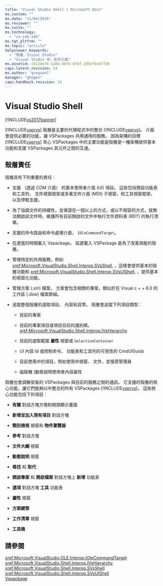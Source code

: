 ```yaml
---
title: "Visual Studio Shell | Microsoft Docs"
ms.custom: ""
ms.date: "11/04/2016"
ms.reviewer: ""
ms.suite: ""
ms.technology: 
  - "vs-ide-sdk"
ms.tgt_pltfrm: ""
ms.topic: "article"
helpviewer_keywords: 
  - "殼層，Visual Studio"
  - "Visual Studio 中，命令介面"
ms.assetid: cb124ef4-1a6b-4bfe-bfbf-295ef9c07f36
caps.latest.revision: 14
ms.author: "gregvanl"
manager: "ghogen"
caps.handback.revision: 14
---
```

# Visual Studio Shell
[!INCLUDE[vs2017banner](../../code-quality/includes/vs2017banner.md)]

[!INCLUDE[vsprvs](../../code-quality/includes/vsprvs_md.md)] 殼層是主要的代理程式中的整合 [!INCLUDE[vsprvs](../../code-quality/includes/vsprvs_md.md)]。 介面會提供必要的功能，讓 VSPackages 共用通用的服務。 因為架構的目標 [!INCLUDE[vsprvs](../../code-quality/includes/vsprvs_md.md)] 背心 VSPackages 中的主要功能是殼層是一種架構提供基本功能和支援 VSPackages 其元件之間的互通。  
  
## 殼層責任  
 殼層具有下列重要的責任︰  
  
-   支援 （透過 COM 介面） 的基本使用者介面 \(UI\) 項目。 這些包括預設功能表和工具列、 文件視窗框架或多重文件介面 \(MDI\) 子視窗，和工具視窗框架，以及停駐支援。  
  
-   為了協調文件的持續性，並保證在一個以上的方式，或以不相容的方式，就無法開啟該文件時，維護所有目前開啟的文件中執行文件資料表 \(RDT\) 的執行清單。  
  
-   支援的命令路由和命令處理介面， `IOleCommandTarget`。  
  
-   在適當的時間載入 Vspackage。 延遲載入 VSPackage 是為了改善效能的殼層。  
  
-   管理特定的共用服務，例如 <xref:Microsoft.VisualStudio.Shell.Interop.SVsShell>, ，這樣會提供基本的殼層功能和 <xref:Microsoft.VisualStudio.Shell.Interop.SVsUIShell>, ，提供基本的視窗化功能。  
  
-   管理方案 \(.sln\) 檔案。 方案會包含相關的專案，類似於在 Visual c \+ \+ 6.0 的工作區 \(.dsw\) 檔案群組。  
  
-   追蹤整個殼層的選取項目、 內容和貨幣。 殼層會追蹤下列項目類型︰  
  
    -   目前的專案  
  
    -   目前的專案項目或項目目前的識別碼。 <xref:Microsoft.VisualStudio.Shell.Interop.IVsHierarchy>  
  
    -   目前的選取範圍 **屬性** 視窗或 `SelectionContainer`  
  
    -   UI 內容 Id 或控制命令、 功能表和工具列的可見性的 CmdUIGuids  
  
    -   目前使用中的項目，例如使用中視窗、 文件，並復原管理員  
  
    -   磁碟機 \[動態說明使用者內容屬性  
  
 殼層也會調解安裝的 VSPackages 與目前的服務之間的通訊。 它支援的殼層的核心功能，讓它們能夠以中整合的所有 VSPackages [!INCLUDE[vsprvs](../../code-quality/includes/vsprvs_md.md)]。 這些核心功能包括下列項目︰  
  
-   **有關** 對話方塊方塊和開頭顯示畫面  
  
-   **新增並加入現有項目** 對話方塊  
  
-   **類別檢視** 視窗和 **物件瀏覽器**  
  
-   **參考** 對話方塊  
  
-   **文件大綱** 視窗  
  
-   **動態說明** 視窗  
  
-   **尋找** 和 **取代**  
  
-   **開啟專案** 和 **開啟檔案** 對話方塊上 **新增** 功能表  
  
-   **選項** 對話方塊 **工具** 功能表  
  
-   **屬性** 視窗  
  
-   **方案總管**  
  
-   **工作清單** 視窗  
  
-   **工具箱**  
  
## 請參閱  
 <xref:Microsoft.VisualStudio.OLE.Interop.IOleCommandTarget>   
 <xref:Microsoft.VisualStudio.Shell.Interop.IVsHierarchy>   
 <xref:Microsoft.VisualStudio.Shell.Interop.SVsShell>   
 <xref:Microsoft.VisualStudio.Shell.Interop.SVsUIShell>   
 [Vspackage](../../extensibility/internals/vspackages.md)
